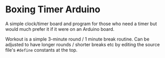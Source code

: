 Boxing Timer Arduino
====================

A simple clock/timer board and program for those who need a timer but
would much prefer it if it were on an Arduino board.

Workout is a simple 3-minute round / 1 minute break routine. Can be
adjusted to have longer rounds / shorter breaks etc by editing the
source file's `#define` constants at the top.

